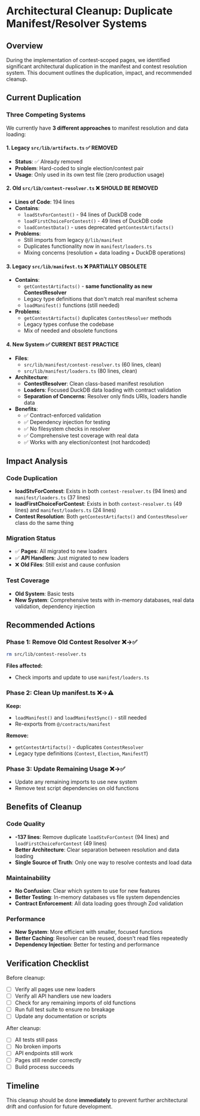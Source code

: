 # Architectural Cleanup: Duplicate Manifest/Resolver Systems

## Overview

During the implementation of contest-scoped pages, we identified significant architectural duplication in the manifest and contest resolution system. This document outlines the duplication, impact, and recommended cleanup.

## Current Duplication

### Three Competing Systems

We currently have **3 different approaches** to manifest resolution and data loading:

#### 1. Legacy `src/lib/artifacts.ts` ✅ **REMOVED**
- **Status**: ✅ Already removed
- **Problem**: Hard-coded to single election/contest pair
- **Usage**: Only used in its own test file (zero production usage)

#### 2. Old `src/lib/contest-resolver.ts` ❌ **SHOULD BE REMOVED**
- **Lines of Code**: 194 lines
- **Contains**: 
  - `loadStvForContest()` - 94 lines of DuckDB code
  - `loadFirstChoiceForContest()` - 49 lines of DuckDB code  
  - `loadContestData()` - uses deprecated `getContestArtifacts()`
- **Problems**:
  - Still imports from legacy `@/lib/manifest`
  - Duplicates functionality now in `manifest/loaders.ts`
  - Mixing concerns (resolution + data loading + DuckDB operations)

#### 3. Legacy `src/lib/manifest.ts` ❌ **PARTIALLY OBSOLETE**
- **Contains**:
  - `getContestArtifacts()` - **same functionality as new ContestResolver**
  - Legacy type definitions that don't match real manifest schema
  - `loadManifest()` functions (still needed)
- **Problems**:
  - `getContestArtifacts()` duplicates `ContestResolver` methods
  - Legacy types confuse the codebase
  - Mix of needed and obsolete functions

#### 4. New System ✅ **CURRENT BEST PRACTICE**
- **Files**: 
  - `src/lib/manifest/contest-resolver.ts` (60 lines, clean)
  - `src/lib/manifest/loaders.ts` (80 lines, clean)
- **Architecture**:
  - **ContestResolver**: Clean class-based manifest resolution
  - **Loaders**: Focused DuckDB data loading with contract validation
  - **Separation of Concerns**: Resolver only finds URIs, loaders handle data
- **Benefits**:
  - ✅ Contract-enforced validation
  - ✅ Dependency injection for testing
  - ✅ No filesystem checks in resolver
  - ✅ Comprehensive test coverage with real data
  - ✅ Works with any election/contest (not hardcoded)

## Impact Analysis

### Code Duplication
- **loadStvForContest**: Exists in both `contest-resolver.ts` (94 lines) and `manifest/loaders.ts` (37 lines)
- **loadFirstChoiceForContest**: Exists in both `contest-resolver.ts` (49 lines) and `manifest/loaders.ts` (24 lines)
- **Contest Resolution**: Both `getContestArtifacts()` and `ContestResolver` class do the same thing

### Migration Status
- ✅ **Pages**: All migrated to new loaders
- ✅ **API Handlers**: Just migrated to new loaders  
- ❌ **Old Files**: Still exist and cause confusion

### Test Coverage
- **Old System**: Basic tests
- **New System**: Comprehensive tests with in-memory databases, real data validation, dependency injection

## Recommended Actions

### Phase 1: Remove Old Contest Resolver ❌→✅
```bash
rm src/lib/contest-resolver.ts
```

**Files affected:**
- Check imports and update to use `manifest/loaders.ts`

### Phase 2: Clean Up manifest.ts ❌→⚠️
**Keep:**
- `loadManifest()` and `loadManifestSync()` - still needed
- Re-exports from `@/contracts/manifest`

**Remove:**
- `getContestArtifacts()` - duplicates `ContestResolver`
- Legacy type definitions (`Contest`, `Election`, `ManifestT`)

### Phase 3: Update Remaining Usage ❌→✅
- Update any remaining imports to use new system
- Remove test script dependencies on old functions

## Benefits of Cleanup

### Code Quality
- **-137 lines**: Remove duplicate `loadStvForContest` (94 lines) and `loadFirstChoiceForContest` (49 lines)
- **Better Architecture**: Clear separation between resolution and data loading
- **Single Source of Truth**: Only one way to resolve contests and load data

### Maintainability  
- **No Confusion**: Clear which system to use for new features
- **Better Testing**: In-memory databases vs file system dependencies
- **Contract Enforcement**: All data loading goes through Zod validation

### Performance
- **New System**: More efficient with smaller, focused functions
- **Better Caching**: Resolver can be reused, doesn't read files repeatedly
- **Dependency Injection**: Better for testing and performance

## Verification Checklist

Before cleanup:
- [ ] Verify all pages use new loaders
- [ ] Verify all API handlers use new loaders  
- [ ] Check for any remaining imports of old functions
- [ ] Run full test suite to ensure no breakage
- [ ] Update any documentation or scripts

After cleanup:
- [ ] All tests still pass
- [ ] No broken imports
- [ ] API endpoints still work
- [ ] Pages still render correctly
- [ ] Build process succeeds

## Timeline

This cleanup should be done **immediately** to prevent further architectural drift and confusion for future development.